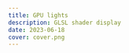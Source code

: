 ```yaml
---
title: GPU lights
description: GLSL shader display
date: 2023-06-18
cover: cover.png
---
```


<script setup>
import { defineClientComponent } from 'vitepress'

const ExpShader = defineClientComponent(() => {
  return import('./ExpShader.vue')
})

</script>

<ExpShader></ExpShader>
